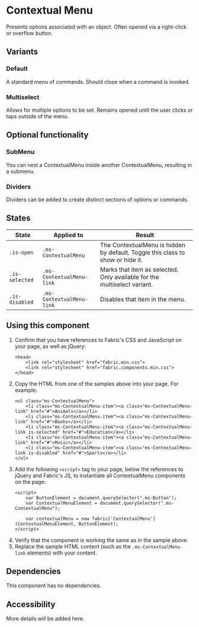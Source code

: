 # Contextual Menu
Presents options associated with an object. Often opened via a right-click or overflow button.

## Variants

### Default
A standard menu of commands. Should close when a command is invoked.

<!---
{{> ContextualMenuExample props=ContextualMenuExampleModel.basic }}
--->

### Multiselect
Allows for multiple options to be set. Remains opened until the user clicks or taps outside of the menu.

<!---
{{> ContextualMenuMultiselectExample props=ContextualMenuExampleModel.multiselect }}
--->

## Optional functionality

### SubMenu
You can nest a ContextualMenu inside another ContextualMenu, resulting in a submenu.

<!---
{{> ContextualMenuSubmenuExample props=ContextualMenuExampleModel.submenu }}
--->

### Dividers
Dividers can be added to create distinct sections of options or commands.

<!---
{{> ContextualMenuDividersExample props=ContextualMenuExampleModel.dividers }}
--->


## States

State | Applied to | Result
 --- | --- | ---
`.is-open` | `.ms-ContextualMenu` | The ContextualMenu is hidden by default. Toggle this class to show or hide it.
`.is-selected` | `.ms-ContextualMenu-link` | Marks that item as selected. Only available for the multiselect variant.
`.is-disabled` | `.ms-ContextualMenu-link` | Disables that item in the menu.

## Using this component
1. Confirm that you have references to Fabric's CSS and JavaScript on your page, as well as jQuery:
    ```
    <head>
        <link rel="stylesheet" href="fabric.min.css">
        <link rel="stylesheet" href="fabric.components.min.css">
    </head>
    ```
2. Copy the HTML from one of the samples above into your page. For example:
    ```
    <ul class="ms-ContextualMenu">
        <li class="ms-ContextualMenu-item"><a class="ms-ContextualMenu-link" href="#">Animals</a></li>
        <li class="ms-ContextualMenu-item"><a class="ms-ContextualMenu-link" href="#">Books</a></li>
        <li class="ms-ContextualMenu-item"><a class="ms-ContextualMenu-link is-selected" href="#">Education</a></li>
        <li class="ms-ContextualMenu-item"><a class="ms-ContextualMenu-link" href="#">Music</a></li>
        <li class="ms-ContextualMenu-item"><a class="ms-ContextualMenu-link is-disabled" href="#">Sports</a></li>
    </ul>
    ```
3. Add the following `<script>` tag to your page, below the references to jQuery and Fabric's JS, to instantiate all ContextualMenu components on the page:
    ```
    <script>
        var ButtonElement = document.querySelector(".ms-Button");
        var ContextualMenuElement = document.querySelector(".ms-ContextualMenu");
    
        var contextualMenu = new fabric['ContextualMenu'](ContextualMenuElement, ButtonElement);
    </script>
    ```
4. Verify that the component is working the same as in the sample above.
5. Replace the sample HTML content (such as the `.ms-ContextualMenu-link` elements) with your content.

## Dependencies
This component has no dependencies.

## Accessibility
More details will be added here.
